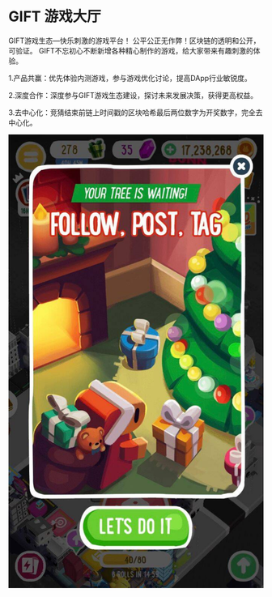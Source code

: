 # GIFT 游戏大厅

GIFT游戏生态—快乐刺激的游戏平台！ 公平公正无作弊！区块链的透明和公开，可验证。 GIFT不忘初心不断新增各种精心制作的游戏，给大家带来有趣刺激的体验。

 1.产品共赢：优先体验内测游戏，参与游戏优化讨论，提高DApp行业敏锐度。

 2.深度合作：深度参与GIFT游戏生态建设，探讨未来发展决策，获得更高权益。

 3.去中心化：竞猜结束前链上时间戳的区块哈希最后两位数字为开奖数字，完全去中心化。

![f2ec3a310cffb6cf858b2ae8dff1cca8](f2ec3a310cffb6cf858b2ae8dff1cca8.jpg)
